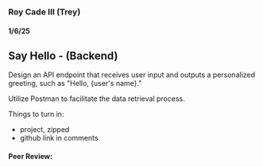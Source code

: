 ### Roy Cade III (Trey)

#### 1/6/25

## Say Hello - (Backend)
Design an API endpoint that receives user input and outputs a personalized greeting, such as "Hello, {user's name}."

Utilize Postman to facilitate the data retrieval process.

Things to turn in:
- project, zipped
- github link in comments

#### Peer Review: 
